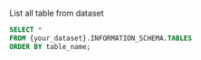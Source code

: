 
List all table from dataset
```sql
SELECT *
FROM {your_dataset}.INFORMATION_SCHEMA.TABLES
ORDER BY table_name;
```